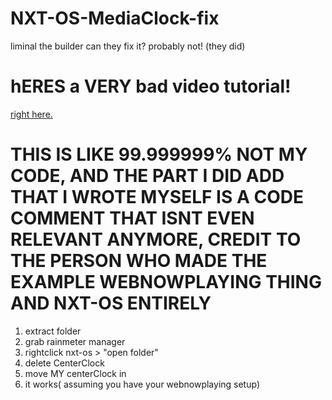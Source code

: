 # NXT-OS-MediaClock-fix
liminal the builder can they fix it? probably not! (they did)

# hERES a VERY bad video tutorial! 
[right here.](https://youtu.be/wCJN_LSsTI8)



# THIS IS LIKE 99.999999% NOT MY CODE, AND THE PART I DID ADD THAT I WROTE MYSELF IS A CODE COMMENT THAT ISNT EVEN RELEVANT ANYMORE, CREDIT TO THE PERSON WHO MADE THE EXAMPLE WEBNOWPLAYING THING AND NXT-OS ENTIRELY 

1. extract folder
2. grab rainmeter manager
3. rightclick nxt-os > "open folder"
4. delete CenterClock
5. move MY centerClock in
6. it works( assuming you have your webnowplaying setup)

